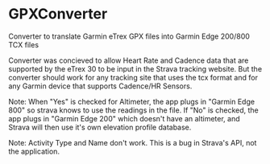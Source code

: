 GPXConverter
============

Converter to translate Garmin eTrex GPX files into Garmin Edge 200/800 TCX files

Converter was concieved to allow Heart Rate and Cadence data that are supported
by the eTrex 30 to be input in the Strava tracking website. But the converter 
should work for any tracking site that uses the tcx format and for any Garmin
device that supports Cadence/HR Sensors.

Note: When "Yes" is checked for Altimeter, the app plugs in "Garmin Edge 800" so 
strava knows to use the readings in the file. If "No" is checked, the app plugs
in "Garmin Edge 200" which doesn't have an altimeter, and Strava will then use
it's own elevation profile database.

Note: Activity Type and Name don't work. This is a bug in Strava's API, not the
application.
